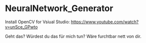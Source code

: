 # NeuralNetwork_Generator

Install OpenCV for Vsiual Studio: https://www.youtube.com/watch?v=unSce_GPwto

Geht das? Würdest du das für mich tun? Wäre furchtbar nett von dir.
